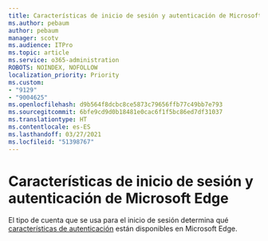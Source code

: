 ```yaml
---
title: Características de inicio de sesión y autenticación de Microsoft Edge
ms.author: pebaum
author: pebaum
manager: scotv
ms.audience: ITPro
ms.topic: article
ms.service: o365-administration
ROBOTS: NOINDEX, NOFOLLOW
localization_priority: Priority
ms.custom:
- "9129"
- "9004625"
ms.openlocfilehash: d9b564f8dcbc8ce5873c79656ffb77c49bb7e793
ms.sourcegitcommit: 6bfe9cd9d0b18481e0cac6f1f5bc86ed7df31037
ms.translationtype: HT
ms.contentlocale: es-ES
ms.lasthandoff: 03/27/2021
ms.locfileid: "51398767"
---
```

# <a name="sign-in-and-authentication-features-of-microsoft-edge"></a>Características de inicio de sesión y autenticación de Microsoft Edge

El tipo de cuenta que se usa para el inicio de sesión determina qué [características de autenticación](https://go.microsoft.com/fwlink/?linkid=2134570) están disponibles en Microsoft Edge.